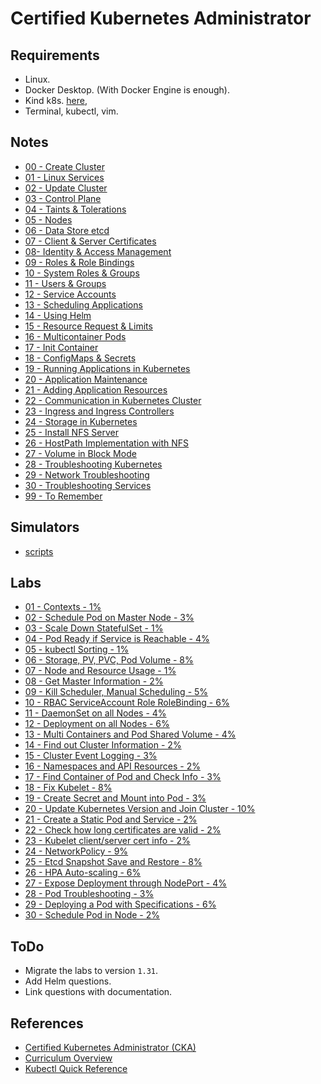 # Certified Kubernetes Administrator

## Requirements

- Linux.
- Docker Desktop. (With Docker Engine is enough).
- Kind k8s. [here](https://kind.sigs.k8s.io/),
- Terminal, kubectl, vim.

## Notes

- [00 - Create Cluster](notes/00-create-cluster.md)
- [01 - Linux Services](notes/01-linux-services.md)
- [02 - Update Cluster](notes/02-update-cluster.md)
- [03 - Control Plane](notes/03-control-plane.md)
- [04 - Taints & Tolerations](notes/04-taints-tolerations.md)
- [05 - Nodes](notes/05-nodes.md)
- [06 - Data Store etcd](notes/06-datastore-etcd.md)
- [07 - Client & Server Certificates](notes/07-client-and-server-certificates.md)
- [08-  Identity & Access Management](notes/08-identity-and-access-management.md)
- [09 - Roles & Role Bindings](notes/09-roles-and-role-bindings.md)
- [10 - System Roles & Groups](notes/10-system-roles-and-groups.md)
- [11 - Users & Groups](notes/11-users-and-groups.md)
- [12 - Service Accounts](notes/12-service-accounts.md)
- [13 - Scheduling Applications](notes/13-scheduling-applications.md)
- [14 - Using Helm](notes/14-using-helm.md)
- [15 - Resource Request & Limits](notes/15-resource-requests-and-limits.md)
- [16 - Multicontainer Pods](notes/16-multicontainer-pods.md)
- [17 - Init Container](notes/17-init-container.md)
- [18 - ConfigMaps & Secrets](notes/18-configmaps-and-secrets.md)
- [19 - Running Applications in Kubernetes](notes/19-running-applications-in-kubernetes.md)
- [20 - Application Maintenance](notes/20-application-maintenance.md)
- [21 - Adding Application Resources](notes/21-adding-application-resources.md)
- [22 - Communication in Kubernetes Cluster](notes/22-communication-kubernetes-cluster.md)
- [23 - Ingress and Ingress Controllers](notes/23-ingress-and-ingress-controllers.md)
- [24 - Storage in Kubernetes](notes/24-storage-in-kubernetes.md)
- [25 - Install NFS Server](notes/25-install-nfs-server.md)
- [26 - HostPath Implementation with NFS](notes/26-hostpath-implementation-with-nfs.md)
- [27 - Volume in Block Mode](notes/27-volume-in-block-mode.md)
- [28 - Troubleshooting Kubernetes](notes/28-troubleshooting-kubernetes.md)
- [29 - Network Troubleshooting](notes/29-network-troubleshooting.md)
- [30 - Troubleshooting Services](notes/30-troubleshooting-services.md)
- [99 - To Remember](notes/99-to-remember.md)

## Simulators

- [scripts](simulators/scripts.md)

## Labs

- [01 - Contexts - 1%](labs/01-contexts.md)
- [02 - Schedule Pod on Master Node - 3%](labs/02-schedule-pod-on-master-node.md)
- [03 - Scale Down StatefulSet - 1%](labs/03-scale-down-statefulset.md)
- [04 - Pod Ready if Service is Reachable - 4%](labs/04-pod-ready-if-service-is-reachable.md)
- [05 - kubectl Sorting - 1%](labs/05-kubectl-sorting.md)
- [06 - Storage, PV, PVC, Pod Volume - 8%](labs/06-storage-pv-pvc-pod-volume.md)
- [07 - Node and Resource Usage - 1%](labs/07-node-and-resource-usage.md)
- [08 - Get Master Information - 2%](labs/08-get-master-information.md)
- [09 - Kill Scheduler, Manual Scheduling - 5%](labs/09-kill-scheduler-manual-scheduling.md)
- [10 - RBAC ServiceAccount Role RoleBinding - 6%](labs/10-rbac-serviceaccount-role-rolebinding.md)
- [11 - DaemonSet on all Nodes - 4%](labs/11-daemonset-on-all-nodes.md)
- [12 - Deployment on all Nodes - 6%](labs/12-deployment-on-all-nodes.md)
- [13 - Multi Containers and Pod Shared Volume - 4%](labs/13-mult-containers-and-pod-shared-volume.md)
- [14 - Find out Cluster Information - 2%](labs/14-find-out-cluster-information.md)
- [15 - Cluster Event Logging - 3%](labs/15-cluster-event-logging.md)
- [16 - Namespaces and API Resources - 2%](labs/16-namespaces-and-api-resources.md)
- [17 - Find Container of Pod and Check Info - 3%](labs/18-fix-kubelet.md)
- [18 - Fix Kubelet - 8%](labs/18-fix-kubelet.md)
- [19 - Create Secret and Mount into Pod - 3%](labs/19-create-secret-and-mount-into-pod.md)
- [20 - Update Kubernetes Version and Join Cluster - 10%](labs/20-update-kubernetes-version-and-join-cluster.md)
- [21 - Create a Static Pod and Service - 2%](labs/21-create-a-static-pod-and-service.md)
- [22 - Check how long certificates are valid - 2%](labs/22-check-how-long-certificates-are-valid.md)
- [23 - Kubelet client/server cert info - 2%](labs/23-kubelet-client-server-cert-info.md)
- [24 - NetworkPolicy - 9%](labs/24-networkpolicy.md)
- [25 - Etcd Snapshot Save and Restore - 8%](labs/25-etcd-snapshot-save-and-restore.md)
- [26 - HPA Auto-scaling - 6%](labs/26-hpa-auto-scaling.md)
- [27 - Expose Deployment through NodePort - 4%](labs/27-expose-deployment-through-nodeport.md)
- [28 - Pod Troubleshooting - 3%](labs/28-pod-troubleshooting.md)
- [29 - Deploying a Pod with Specifications - 6%](labs/29-deploying-a-pod-with-specifications.md)
- [30 - Schedule Pod in Node - 2%](labs/30-schedule-pod-in-node.md)

## ToDo

- Migrate the labs to version `1.31`.
- Add Helm questions.
- Link questions with documentation.


## References

- [Certified Kubernetes Administrator (CKA)](https://training.linuxfoundation.org/certification/certified-kubernetes-administrator-cka/)
- [Curriculum Overview](https://github.com/cncf/curriculum)
- [Kubectl Quick Reference](https://kubernetes.io/docs/reference/kubectl/quick-reference/)
